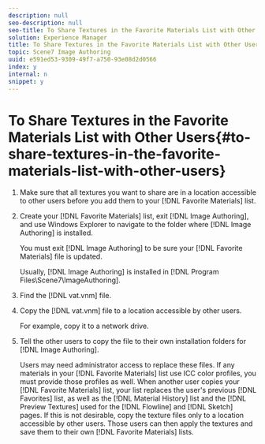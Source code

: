 ```yaml
---
description: null
seo-description: null
seo-title: To Share Textures in the Favorite Materials List with Other Users
solution: Experience Manager
title: To Share Textures in the Favorite Materials List with Other Users
topic: Scene7 Image Authoring
uuid: e591ed53-9309-49f7-a750-93e08d2d0566
index: y
internal: n
snippet: y
---
```


# To Share Textures in the Favorite Materials List with Other Users{#to-share-textures-in-the-favorite-materials-list-with-other-users}

1. Make sure that all textures you want to share are in a location accessible to other users before you add them to your [!DNL Favorite Materials] list.
1. Create your [!DNL Favorite Materials] list, exit [!DNL Image Authoring], and use Windows Explorer to navigate to the folder where [!DNL Image Authoring] is installed.

   You must exit [!DNL Image Authoring] to be sure your [!DNL Favorite Materials] file is updated.

   Usually, [!DNL Image Authoring] is installed in [!DNL Program Files\Scene7\ImageAuthoring]. 

1. Find the [!DNL vat.vnm] file.
1. Copy the [!DNL vat.vnm] file to a location accessible by other users.

   For example, copy it to a network drive. 

1. Tell the other users to copy the file to their own installation folders for [!DNL Image Authoring].

   Users may need administrator access to replace these files. If any materials in your [!DNL Favorite Materials] list use ICC color profiles, you must provide those profiles as well. When another user copies your [!DNL Favorite Materials] list, your list replaces the user's previous [!DNL Favorites] list, as well as the [!DNL Material History] list and the [!DNL Preview Textures] used for the [!DNL Flowline] and [!DNL Sketch] pages. If this is not desirable, copy the texture files only to a location accessible by other users. Those users can then apply the textures and save them to their own [!DNL Favorite Materials] lists. 


